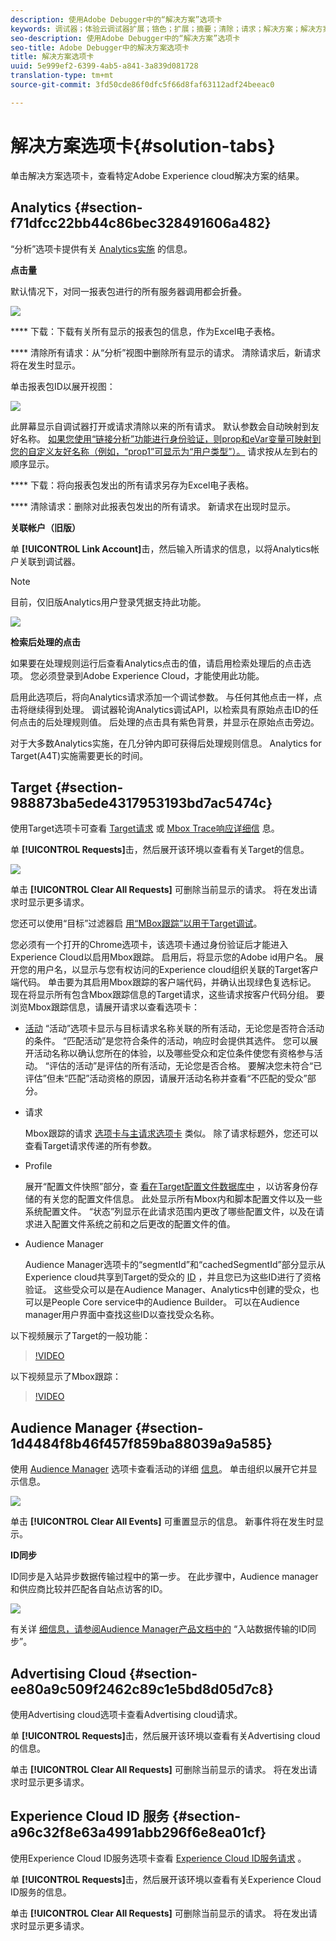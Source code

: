 ```yaml
---
description: 使用Adobe Debugger中的“解决方案”选项卡
keywords: 调试器；体验云调试器扩展；铬色；扩展；摘要；清除；请求；解决方案；解决方案；信息；分析；目标；受众管理器；媒体优化器；amo;id服务
seo-description: 使用Adobe Debugger中的“解决方案”选项卡
seo-title: Adobe Debugger中的解决方案选项卡
title: 解决方案选项卡
uuid: 5e999ef2-6399-4ab5-a841-3a839d081728
translation-type: tm+mt
source-git-commit: 3fd50cde86f0dfc5f66d8faf63112adf24beeac0

---
```



# 解决方案选项卡{#solution-tabs}

单击解决方案选项卡，查看特定Adobe Experience cloud解决方案的结果。

## Analytics {#section-f71dfcc22bb44c86bec328491606a482}

“分析”选项卡提供有关 [Analytics实施](https://experiencecloud.adobe.com/resources/help/en_US/reference/) 的信息。

**点击量**

默认情况下，对同一报表包进行的所有服务器调用都会折叠。

![](assets/analytics-hits.jpg)

**** 下载：下载有关所有显示的报表包的信息，作为Excel电子表格。

**** 清除所有请求：从“分析”视图中删除所有显示的请求。 清除请求后，新请求将在发生时显示。

单击报表包ID以展开视图：

![](assets/analytics-hits-expand.jpg)

此屏幕显示自调试器打开或请求清除以来的所有请求。 默认参数会自动映射到友好名称。 [如果您使用“链接分析”功能进行身份验证，则prop和eVar变量可映射到您的自定义友好名称（例如，“prop1”可显示为“用户类型”）。](https://experiencecloud.adobe.com/resources/help/en_US/sc/implement/props_eVars.html) 请求按从左到右的顺序显示。

**** 下载：将向报表包发出的所有请求另存为Excel电子表格。

**** 清除请求：删除对此报表包发出的所有请求。 新请求在出现时显示。

**关联帐户（旧版）**

单 **[!UICONTROL Link Account]**&#x200B;击，然后输入所请求的信息，以将Analytics帐户关联到调试器。

>[!NOTE]
>
>目前，仅旧版Analytics用户登录凭据支持此功能。

![](assets/analytics-link-account.jpg)

**检索后处理的点击**

如果要在处理规则运行后查看Analytics点击的值，请启用检索处理后的点击选项。 您必须登录到Adobe Experience Cloud，才能使用此功能。

启用此选项后，将向Analytics请求添加一个调试参数。 与任何其他点击一样，点击将继续得到处理。 调试器轮询Analytics调试API，以检索具有原始点击ID的任何点击的后处理规则值。 后处理的点击具有紫色背景，并显示在原始点击旁边。

对于大多数Analytics实施，在几分钟内即可获得后处理规则信息。 Analytics for Target(A4T)实施需要更长的时间。

## Target {#section-988873ba5ede4317953193bd7ac5474c}

使用Target选项卡可查看 [Target请求](https://docs.adobe.com/content/help/en/target/using/target-home.html) 或 [Mbox Trace响应详细信](https://docs.adobe.com/content/help/en/target/using/activities/troubleshoot-activities/content-trouble.html) 息。

单 **[!UICONTROL Requests]**&#x200B;击，然后展开该环境以查看有关Target的信息。

![](assets/target-requests.jpg)

单击 **[!UICONTROL Clear All Requests]** 可删除当前显示的请求。 将在发出请求时显示更多请求。

您还可以使用“目标”过滤器启 [用“MBox跟踪”以用于Target调试](https://docs.adobe.com/content/help/en/target/using/activities/troubleshoot-activities/content-trouble.html)。

您必须有一个打开的Chrome选项卡，该选项卡通过身份验证后才能进入Experience Cloud以启用Mbox跟踪。 启用后，将显示您的Adobe id用户名。 展开您的用户名，以显示与您有权访问的Experience cloud组织关联的Target客户端代码。 单击要为其启用Mbox跟踪的客户端代码，并确认出现绿色复选标记。 现在将显示所有包含Mbox跟踪信息的Target请求，这些请求按客户代码分组。 要浏览Mbox跟踪信息，请展开请求以查看选项卡：

* [活动](https://docs.adobe.com/content/help/en/target/using/activities/activities.html) “活动”选项卡显示与目标请求名称关联的所有活动，无论您是否符合活动的条件。 “匹配活动”是您符合条件的活动，响应时会提供其选件。 您可以展开活动名称以确认您所在的体验，以及哪些受众和定位条件使您有资格参与活动。 “评估的活动”是评估的所有活动，无论您是否合格。 要解决您未符合“已评估”但未“匹配”活动资格的原因，请展开活动名称并查看“不匹配的受众”部分。

* 请求

   Mbox跟踪的请求 [选项卡与主请求选项卡](https://docs.adobe.com/content/help/en/target/using/activities/troubleshoot-activities/content-trouble.html) 类似。 除了请求标题外，您还可以查看Target请求传递的所有参数。
* Profile

   展开“配置文件快照”部分，查 [看在Target配置文件数据库中](https://docs.adobe.com/content/help/en/target/using/audiences/visitor-profiles/variables-profiles-parameters-methods.html) ，以访客身份存储的有关您的配置文件信息。 此处显示所有Mbox内和脚本配置文件以及一些系统配置文件。 “状态”列显示在此请求范围内更改了哪些配置文件，以及在请求进入配置文件系统之前和之后更改的配置文件的值。
* Audience Manager

   Audience Manager选项卡的“segmentId”和“cachedSegmentId”部分显示从Experience cloud共享到Target的受众的 [ID](https://docs.adobe.com/content/help/en/target/using/audiences/target.html) ，并且您已为这些ID进行了资格验证。 这些受众可以是在Audience Manager、Analytics中创建的受众，也可以是People Core service中的Audience Builder。 可以在Audience manager用户界面中查找这些ID以查找受众名称。

以下视频展示了Target的一般功能：

>[!VIDEO](https://video.tv.adobe.com/v/23115t2/?captions=chi_hans)

以下视频显示了Mbox跟踪：

>[!VIDEO](https://video.tv.adobe.com/v/23113t2/?captions=chi_hans)

## Audience Manager {#section-1d4484f8b46f457f859ba88039a9a585}

使用 [Audience Manager](https://experiencecloud.adobe.com/resources/help/en_US/aam/) 选项卡查看活动的详细 [信息](https://experiencecloud.adobe.com/resources/help/en_US/aam/dcs-event-calls.html)。 单击组织以展开它并显示信息。

![](assets/audience-manager.jpg)

单击 **[!UICONTROL Clear All Events]** 可重置显示的信息。 新事件将在发生时显示。

**ID同步**

ID同步是入站异步数据传输过程中的第一步。 在此步骤中，Audience manager和供应商比较并匹配各自站点访客的ID。

![](assets/aam-idsync.jpg)

有关详 [细信息，请参阅Audience Manager产品文档中的](https://experiencecloud.adobe.com/resources/help/en_US/aam/c_id_sync_in.html) “入站数据传输的ID同步”。

## Advertising Cloud {#section-ee80a9c509f2462c89c1e5bd8d05d7c8}

使用Advertising cloud选项卡查看Advertising cloud请求。

单 **[!UICONTROL Requests]**&#x200B;击，然后展开该环境以查看有关Advertising cloud的信息。

单击 **[!UICONTROL Clear All Requests]** 可删除当前显示的请求。 将在发出请求时显示更多请求。

## Experience Cloud ID 服务 {#section-a96c32f8e63a4991abb296f6e8ea01cf}

使用Experience Cloud ID服务选项卡查看 [Experience Cloud ID服务请求](https://experiencecloud.adobe.com/resources/help/en_US/mcvid/) 。

单 **[!UICONTROL Requests]**&#x200B;击，然后展开该环境以查看有关Experience Cloud ID服务的信息。

单击 **[!UICONTROL Clear All Requests]** 可删除当前显示的请求。 将在发出请求时显示更多请求。
